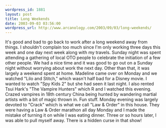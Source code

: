 ```yaml
--- 
wordpress_id: 1881
layout: post
title: Long Weekends
date: 2003-09-03 03:56:00
wordpress_url: http://www.arcanology.com/2003/09/03/long-weekends/
---
```

It&apos;s good and bad to go back to work after a long weekend away from things. I shouldn&apos;t complain too much since I&apos;m only working three days this week and one day next week along with my travels. Sunday night was spent attending a gathering of local OTO people to celebrate the initiation of a few other people. We had a nice time and it was good to go out on a Sunday night without worrying about work the next day. Other than that, it was largely a weekend spent at home. Madeline came over on Monday and we watched "Lilo and Stitch," which wasn&apos;t half bad for a Disney movie. I wanted to watch "Spy Kids 2" but she had seen it last night. I also rented Tsui Hark&apos;s "The Vampire Hunters" which R and I watched this evening. Crazed vampires in 18th century China being hunted by wandering martial artists with a bit of magic thrown in. Fun stuff. Monday evening was largely devoted to "Crack" which is what we call "Law & Order" in this house. They were having a Law & Order marathon all day Monday and I made the mistake of turning it on while I was eating dinner. Three or so hours later, I was able to pull myself away. There is a hidden curse in that show!
